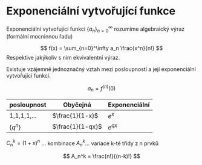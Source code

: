 # Exponenciální vytvořující funkce
Exponenciální vytvořující funkcí $\{a_n\}_{n=0}^\infty$ rozumíme algebraický výraz (formální mocninnou řadu)

$$
f(x) = \sum_{n=0}^\infty a_n \frac{x^n}{n!}
$$
Respektive jakýkoliv s ním ekvivalentní výraz.

Existuje vzájemně jednoznačný vztah mezi posloupností a její exponenciální vytvořující funkcí.

$$
a_n = f^{(n)} (0)
$$

| posloupnost | Obyčejná         | Exponenciální |
| ----------- | ---------------- | ------------- |
| 1,1,1,1,... | $\frac{1}{1-x}$  | $e^x$         |
| $\{q^n\}$   | $\frac{1}{1-qx}$ | $e^{qx}$      |

$C_n^k = (1+x)^n$ ... kombinace
$A^k_n$... variace k-té třídy z n prvků

$$
A_n^k = \frac{n!}{(n-k)!}
$$